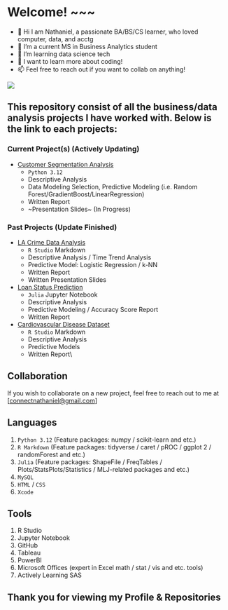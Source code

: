 # Welcome! ~~~
- 👋 Hi I am Nathaniel, a passionate BA/BS/CS learner, who loved computer, data, and acctg
- 👀 I’m a current MS in Business Analytics student
- 🌱 I’m learning data science tech
- 💞️ I want to learn more about coding!
- 📫 Feel free to reach out if you want to collab on anything!

![](https://komarev.com/ghpvc/?username=Jen-uis&style=Plastic&label=PROFILE+VIEWS&base=126)

## This repository consist of all the business/data analysis projects I have worked with. Below is the link to each projects:
### Current Project(s) (Actively Updating)
- [Customer Segmentation Analysis](https://github.com/Jen-uis/Customer-Segmentation-Analysis)
    - `Python 3.12`
    - Descriptive Analysis
    - Data Modeling Selection, Predictive Modeling (i.e. Random Forest/GradientBoost/LinearRegression)
    - Written Report
    - ~Presentation Slides~ (In Progress)

### Past Projects (Update Finished)
- [LA Crime Data Analysis](https://github.com/Jen-uis/LA-Crime-Data-Analysis)
    - `R Studio` Markdown
    - Descriptive Analysis / Time Trend Analysis
    - Predictive Model: Logistic Regression / k-NN
    - Written Report
    - Written Presentation Slides
- [Loan Status Prediction](https://github.com/Jen-uis/Loan-Status-Prediction)
    - `Julia` Jupyter Notebook
    - Descriptive Analysis
    - Predictive Modeling / Accuracy Score Report
    - Written Report
- [Cardiovascular Disease Dataset](https://github.com/Jen-uis/Cardiovascular-Disease-Dataset)
    - `R Studio` Markdown
    - Descriptive Analysis
    - Predictive Models
    - Written Report\
 
## Collaboration
If you wish to collaborate on a new project, feel free to reach out to me at [connectnathaniel@gmail.com]

## Languages
1. `Python 3.12` (Feature packages: numpy / scikit-learn and etc.)
2. `R Markdown` (Feature packages: tidyverse / caret / pROC / ggplot 2 / randomForest and etc.)
3. `Julia` (Feature packages: ShapeFile / FreqTables / Plots/StatsPlots/Statistics / MLJ-related packages and etc.)
4. `MySQL`
5. `HTML` / `CSS`
6. `Xcode`

## Tools
1. R Studio
2. Jupyter Notebook
3. GitHub
4. Tableau
5. PowerBI
6. Microsoft Offices (expert in Excel math / stat / vis and etc. tools)
7. Actively Learning SAS

## Thank you for viewing my Profile & Repositories
